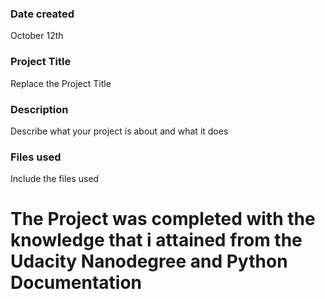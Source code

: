 

### Date created
October 12th

### Project Title
Replace the Project Title

### Description
Describe what your project is about and what it does

### Files used
Include the files used

# The Project was completed with the knowledge that i attained from the Udacity Nanodegree and Python Documentation
